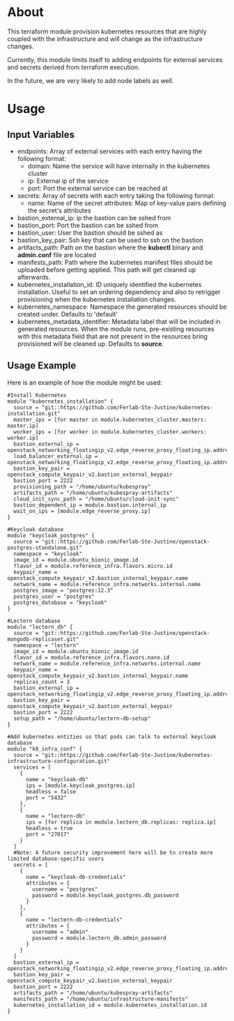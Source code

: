 # About

This terraform module provision kubernetes resources that are highly coupled with the infrastructure and will change as the infrastructure changes.

Currently, this module limits itself to adding endpoints for external services and secrets derived from terraform execution.

In the future, we are very likely to add node labels as well.

# Usage

## Input Variables

- endpoints: Array of external services with each entry having the following format:
  - domain: Name the service will have internally in the kubernetes cluster
  - ip: External ip of the service
  - port: Port the external service can be reached at
- secrets: Array of secrets with each entry taking the following format:
  - name: Name of the secret
    attributes: Map of key-value pairs defining the secret's attributes
- bastion_external_ip: ip the bastion can be sshed from
- bastion_port: Port the bastion can be sshed from
- bastion_user: User the bastion should be sshed as
- bastion_key_pair: Ssh key that can be used to ssh on the bastion
- artifacts_path: Path on the bastion where the **kubectl** binary and **admin.conf** file are located
- manifests_path: Path where the kubernetes manifest files should be uploaded before getting applied. This path will get cleaned up afterwards.
- kubernetes_installation_id: ID uniquely identified the kubernetes installation. Useful to set an ordering dependency and also to retrigger provisioning when the kubernetes installation changes.
- kubernetes_namespace: Namespace the generated resources should be created under. Defaults to 'default'
- kubernetes_metadata_identifier: Metadata label that will be included in generated resources. When the module runs, pre-existing resources with this metadata field that are not present in the resources bring provisioned will be cleaned up. Defaults to **source**.

## Usage Example

Here is an example of how the module might be used:

```
#Install Kubernetes
module "kubernetes_installation" {
  source = "git::https://github.com/Ferlab-Ste-Justine/kubernetes-installation.git"
  master_ips = [for master in module.kubernetes_cluster.masters: master.ip]
  worker_ips = [for worker in module.kubernetes_cluster.workers: worker.ip]
  bastion_external_ip = openstack_networking_floatingip_v2.edge_reverse_proxy_floating_ip.address
  load_balancer_external_ip = openstack_networking_floatingip_v2.edge_reverse_proxy_floating_ip.address
  bastion_key_pair = openstack_compute_keypair_v2.bastion_external_keypair
  bastion_port = 2222
  provisioning_path = "/home/ubuntu/kubespray"
  artifacts_path = "/home/ubuntu/kubespray-artifacts"
  cloud_init_sync_path = "/home/ubuntu/cloud-init-sync"
  bastion_dependent_ip = module.bastion.internal_ip
  wait_on_ips = [module.edge_reverse_proxy.ip]
}

#Keycloak database
module "keycloak_postgres" {
  source = "git::https://github.com/Ferlab-Ste-Justine/openstack-postgres-standalone.git"
  namespace = "keycloak"
  image_id = module.ubuntu_bionic_image.id
  flavor_id = module.reference_infra.flavors.micro.id
  keypair_name = openstack_compute_keypair_v2.bastion_internal_keypair.name
  network_name = module.reference_infra.networks.internal.name
  postgres_image = "postgres:12.3"
  postgres_user = "postgres"
  postgres_database = "keycloak"
}

#Lectern database
module "lectern_db" {
  source = "git::https://github.com/Ferlab-Ste-Justine/openstack-mongodb-replicaset.git"
  namespace = "lectern"
  image_id = module.ubuntu_bionic_image.id
  flavor_id = module.reference_infra.flavors.nano.id
  network_name = module.reference_infra.networks.internal.name
  keypair_name = openstack_compute_keypair_v2.bastion_internal_keypair.name
  replicas_count = 3
  bastion_external_ip = openstack_networking_floatingip_v2.edge_reverse_proxy_floating_ip.address
  bastion_key_pair = openstack_compute_keypair_v2.bastion_external_keypair
  bastion_port = 2222
  setup_path = "/home/ubuntu/lectern-db-setup"
}

#Add kubernetes entities so that pods can talk to external keycloak database
module "k8_infra_conf" {
  source = "git::https://github.com/Ferlab-Ste-Justine/kubernetes-infrastructure-configuration.git"
  services = [
    {
      name = "keycloak-db"
      ips = [module.keycloak_postgres.ip]
      headless = false
      port = "5432"
    },
    {
      name = "lectern-db"
      ips = [for replica in module.lectern_db.replicas: replica.ip]
      headless = true
      port = "27017"
    }
  ]
  #Note: A future security improvement here will be to create more limited database-specific users
  secrets = [
    {
      name = "keycloak-db-credentials"
      attributes = {
        username = "postgres"
        password = module.keycloak_postgres.db_password
      }
    },
    {
      name = "lectern-db-credentials"
      attributes = {
        username = "admin"
        password = module.lectern_db.admin_password
      }
    }
  ]
  bastion_external_ip = openstack_networking_floatingip_v2.edge_reverse_proxy_floating_ip.address
  bastion_key_pair = openstack_compute_keypair_v2.bastion_external_keypair
  bastion_port = 2222
  artifacts_path = "/home/ubuntu/kubespray-artifacts"
  manifests_path = "/home/ubuntu/infrastructure-manifests"
  kubernetes_installation_id = module.kubernetes_installation.id
}
```